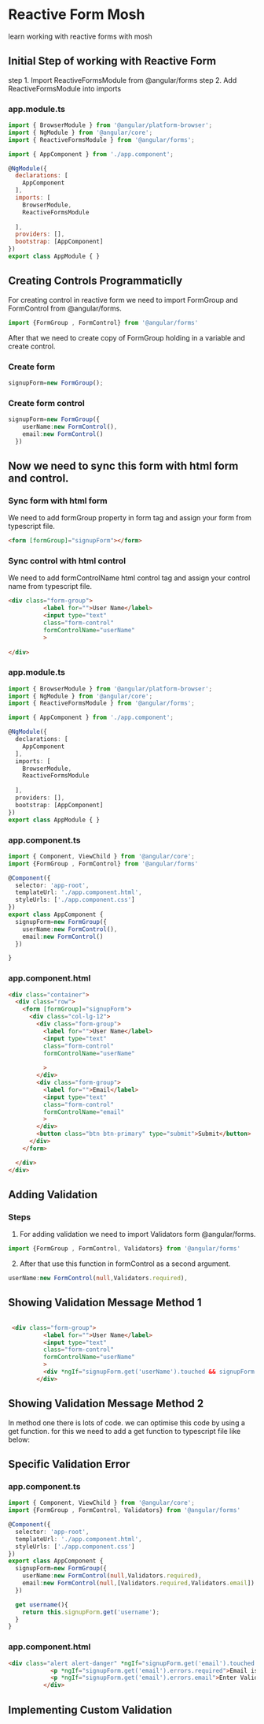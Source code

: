 # Reactive Form Mosh
 learn working with reactive forms with mosh 

## Initial Step of working with Reactive Form
step 1. Import ReactiveFormsModule from @angular/forms
step 2. Add ReactiveFormsModule into imports

### app.module.ts
```javascript
import { BrowserModule } from '@angular/platform-browser';
import { NgModule } from '@angular/core';
import { ReactiveFormsModule } from '@angular/forms';

import { AppComponent } from './app.component';

@NgModule({
  declarations: [
    AppComponent
  ],
  imports: [
    BrowserModule,
    ReactiveFormsModule
   
  ],
  providers: [],
  bootstrap: [AppComponent]
})
export class AppModule { }

```

## Creating Controls Programmaticlly
For creating control in reactive form we need to import FormGroup and FormControl from @angular/forms.
```typescript
import {FormGroup , FormControl} from '@angular/forms'
```

After that we need to create copy of FormGroup holding in a variable and create control.

### Create form
```typescript
signupForm=new FormGroup();
```

### Create form control
```typescript
signupForm=new FormGroup({
    userName:new FormControl(),
    email:new FormControl()
  })
```

## Now we need to sync this form with html form and control.

### Sync form with html form
We need to add formGroup property in form tag and assign your form from typescript file.
```html
<form [formGroup]="signupForm"></form>
```

### Sync control with html control
We need to add formControlName html control tag and assign your control name from typescript file.
```html
<div class="form-group">
          <label for="">User Name</label>
          <input type="text" 
          class="form-control"
          formControlName="userName"
          >
        
</div>
```

### app.module.ts
```typescript
import { BrowserModule } from '@angular/platform-browser';
import { NgModule } from '@angular/core';
import { ReactiveFormsModule } from '@angular/forms';

import { AppComponent } from './app.component';

@NgModule({
  declarations: [
    AppComponent
  ],
  imports: [
    BrowserModule,
    ReactiveFormsModule
   
  ],
  providers: [],
  bootstrap: [AppComponent]
})
export class AppModule { }

```
### app.component.ts
```typescript
import { Component, ViewChild } from '@angular/core';
import {FormGroup , FormControl} from '@angular/forms'

@Component({
  selector: 'app-root',
  templateUrl: './app.component.html',
  styleUrls: ['./app.component.css']
})
export class AppComponent {
  signupForm=new FormGroup({
    userName:new FormControl(),
    email:new FormControl()
  })

}


```
### app.component.html
```html
<div class="container">
  <div class="row">
    <form [formGroup]="signupForm">
      <div class="col-lg-12">
        <div class="form-group">
          <label for="">User Name</label>
          <input type="text" 
          class="form-control"
          formControlName="userName"
          
          >
        </div>
        <div class="form-group">
          <label for="">Email</label>
          <input type="text" 
          class="form-control"
          formControlName="email"
          >
        </div>
        <button class="btn btn-primary" type="submit">Submit</button>
      </div>
    </form>

  </div>
</div>
```

## Adding Validation
### Steps

1. For adding validation we need to import Validators form @angular/forms.
```typescript
import {FormGroup , FormControl, Validators} from '@angular/forms'
```
2. After that use this function in formControl as a second argument.
```typescript
userName:new FormControl(null,Validators.required),
```
## Showing Validation Message Method 1
```html

 <div class="form-group">
          <label for="">User Name</label>
          <input type="text" 
          class="form-control"
          formControlName="userName"
          >
          <div *ngIf="signupForm.get('userName').touched && signupForm.get('userName').invalid" class="alert alert-danger">Username is required</div>
        </div>
```
## Showing Validation Message Method 2
In method one there is lots of code. we can optimise this code by using a get function. for this we need to add a get function to typescript file like below:

## Specific Validation Error

### app.component.ts
```typescript
import { Component, ViewChild } from '@angular/core';
import {FormGroup , FormControl, Validators} from '@angular/forms'

@Component({
  selector: 'app-root',
  templateUrl: './app.component.html',
  styleUrls: ['./app.component.css']
})
export class AppComponent {
  signupForm=new FormGroup({
    userName:new FormControl(null,Validators.required),
    email:new FormControl(null,[Validators.required,Validators.email])
  })

  get username(){
    return this.signupForm.get('username');
  }
}

```

### app.component.html
```html
<div class="alert alert-danger" *ngIf="signupForm.get('email').touched && signupForm.get('email').invalid">
            <p *ngIf="signupForm.get('email').errors.required">Email is required</p>
            <p *ngIf="signupForm.get('email').errors.email">Enter Valid Email Id</p>
          </div>
```


## Implementing Custom Validation

